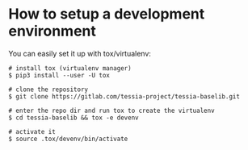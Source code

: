 <!--
Copyright 2017 IBM Corp.

Licensed under the Apache License, Version 2.0 (the "License");
you may not use this file except in compliance with the License.
You may obtain a copy of the License at

   http://www.apache.org/licenses/LICENSE-2.0

Unless required by applicable law or agreed to in writing, software
distributed under the License is distributed on an "AS IS" BASIS,
WITHOUT WARRANTIES OR CONDITIONS OF ANY KIND, either express or implied.
See the License for the specific language governing permissions and
limitations under the License.
-->
# How to setup a development environment

You can easily set it up with tox/virtualenv:

```
# install tox (virtualenv manager)
$ pip3 install --user -U tox

# clone the repository
$ git clone https://gitlab.com/tessia-project/tessia-baselib.git

# enter the repo dir and run tox to create the virtualenv
$ cd tessia-baselib && tox -e devenv

# activate it
$ source .tox/devenv/bin/activate
```
